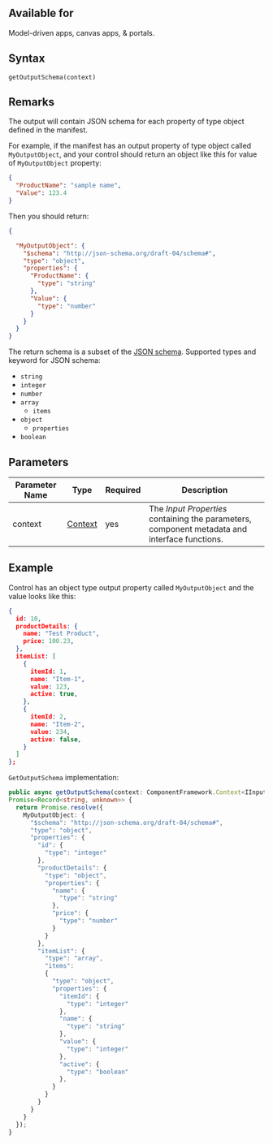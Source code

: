 ## Available for

Model-driven apps, canvas apps, & portals.

## Syntax

`getOutputSchema(context)`

## Remarks

The output will contain JSON schema for each property of type object defined in the manifest. 

For example, if the manifest has an output property of type object called `MyOutputObject`, and your control should return an object like this for value of `MyOutputObject` property: 

```json
{ 
  "ProductName": "sample name", 
  "Value": 123.4 
} 
```

Then you should return:

```json
{ 

  "MyOutputObject": { 
    "$schema": "http://json-schema.org/draft-04/schema#", 
    "type": "object", 
    "properties": { 
      "ProductName": { 
        "type": "string" 
      }, 
      "Value": { 
        "type": "number" 
      } 
    } 
  } 
} 
```

The return schema is a subset of the [JSON schema](https://json-schema.org).
Supported types and keyword for JSON schema:

- `string`
- `integer`
- `number`
- `array`
   - `items`
- `object`
   - `properties`
- `boolean`

## Parameters

| Parameter Name|Type|Required|Description|
| ------------- |----|--------|-----------|
|context|[Context](../context.md)|yes|The *Input Properties* containing the parameters, component metadata and interface functions.|


## Example

Control has an object type output property called `MyOutputObject` and the value looks like this:

```json
{ 
  id: 10, 
  productDetails: { 
    name: "Test Product", 
    price: 100.23, 
  }, 
  itemList: [ 
    { 
      itemId: 1, 
      name: "Item-1", 
      value: 123, 
      active: true, 
    }, 
    { 
      itemId: 2, 
      name: "Item-2", 
      value: 234, 
      active: false, 
    } 
  ] 
}; 
```

`GetOutputSchema` implementation:

```typescript
public async getOutputSchema(context: ComponentFramework.Context<IInputs>): 
Promise<Record<string, unknown>> { 
  return Promise.resolve({ 
    MyOutputObject: { 
      "$schema": "http://json-schema.org/draft-04/schema#", 
      "type": "object", 
      "properties": { 
        "id": { 
          "type": "integer" 
        }, 
        "productDetails": { 
          "type": "object", 
          "properties": { 
            "name": { 
              "type": "string" 
            }, 
            "price": { 
              "type": "number" 
            } 
          } 
        }, 
        "itemList": { 
          "type": "array", 
          "items": 
          { 
            "type": "object", 
            "properties": { 
              "itemId": { 
                "type": "integer" 
              }, 
              "name": { 
                "type": "string" 
              }, 
              "value": { 
                "type": "integer" 
              }, 
              "active": { 
                "type": "boolean" 
              }, 
            } 
          } 
        } 
      } 
    } 
  }); 
} 
```